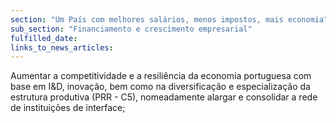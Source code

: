 ```yaml
---
section: "Um País com melhores salários, menos impostos, mais economia"
sub_section: "Financiamento e crescimento empresarial"
fulfilled_date:
links_to_news_articles:
---
```


Aumentar a competitividade e a resiliência da economia portuguesa com base em I&D, inovação, bem como na diversificação e especialização da estrutura produtiva (PRR - C5), nomeadamente alargar e consolidar a rede de instituições de interface;